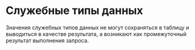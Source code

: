 # Служебные типы данных

Значения служебных типов данных не могут сохраняться в таблицу и выводиться в качестве результата, а возникают как промежуточный результат выполнения запроса.
